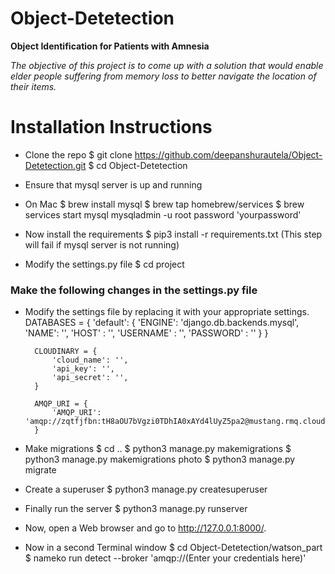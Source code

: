 # Object-Detetection
**Object Identification for Patients with Amnesia**

*The objective of this project is to come up with a solution that would enable elder people suffering from memory loss to better navigate the location of their items.*


# Installation Instructions 

-  Clone the repo
	$ git clone https://github.com/deepanshurautela/Object-Detetection.git
	$ cd Object-Detetection

- Ensure that mysql server is up and running
- On Mac
  	$ brew install mysql
  	$ brew tap homebrew/services
  	$ brew services start mysql
  	mysqladmin -u root password 'yourpassword'

- Now install the requirements
	$ pip3 install -r requirements.txt 
	(This step will fail if mysql server is not running)

- Modify the settings.py file
  	$ cd project

### Make the following changes in the settings.py file 

- Modify the settings file by replacing it with your appropriate settings. 
		DATABASES = {
		    'default': {
		        'ENGINE': 'django.db.backends.mysql',
		        'NAME': '',
		        'HOST' : '',
		        'USERNAME' : '',
		        'PASSWORD' : ''
		    }
	    }

	    CLOUDINARY = {
  			'cloud_name': '',  
  			'api_key': '',  
  			'api_secret': '',  
		}

		AMQP_URI = {
    		'AMQP_URI': 'amqp://zqtfjfbn:tH8aOU7bVgzi0TDhIA0xAYd4lUyZ5pa2@mustang.rmq.cloudamqp.com/zqtfjfbn'
		}

- Make migrations 
	$ cd ..
	$ python3 manage.py makemigrations
	$ python3 manage.py makemigrations photo
	$ python3 manage.py migrate 

- Create a superuser 
	$ python3 manage.py createsuperuser

- Finally run the server 
	$ python3 manage.py runserver

- Now, open a Web browser and go to http://127.0.0.1:8000/. 

- Now in a second Terminal window 
	$ cd Object-Detetection/watson_part 
	$ nameko run detect --broker 
    'amqp://(Enter your credentials here)'


